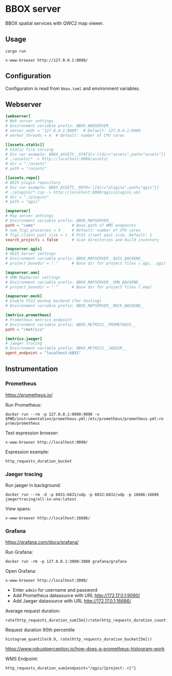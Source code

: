 BBOX server
===========

BBOX spatial services with QWC2 map viewer.


Usage
-----

    cargo run

    x-www-browser http://127.0.0.1:8080/

Configuration
-------------

Configuraton is read from `bbox.toml` and environment variables.

## Webserver

```toml
[webserver]
# Web server settings
# Environment variable prefix: BBOX_WEBSERVER__
# server_addr = "127.0.0.1:8080"  # Default: 127.0.0.1:8080
# worker_threads = 4  # Default: number of CPU cores

[[assets.static]] 
# Static file serving
# Env var example: BBOX_ASSETS__STATIC='[{dir="assets",path="assets"}]'
# ./assets/* -> http://localhost:8080/assets/
# dir = "./assets"
# path = "/assets"

[[assets.repo]]
# QGIS plugin repository
# Env var example: BBOX_ASSETS__REPO='[{dir="plugins",path="qgis"}]'
# ./plugins/*.zip -> http://localhost:8080/qgis/plugins.xml
# dir = "./plugins"
# path = "qgis"

[mapserver]
# Map server settings
# Environment variable prefix: BBOX_MAPSERVER__
path = "/wms"                # Base path of WMS endpoints
# num_fcgi_processes = 4     # Default: number of CPU cores
# fcgi_client_pool_size = 1  # FCGI client pool size. Default: 1
search_projects = false      # Scan directories and build inventory

[mapserver.qgis]
# QGIS Server settings
# Environment variable prefix: BBOX_MAPSERVER__QGIS_BACKEND__
# project_basedir = "."      # Base dir for project files (.qgs, .qgz)

[mapserver.umn]
# UMN MapServer settings
# Environment variable prefix: BBOX_MAPSERVER__UMN_BACKEND__
# project_basedir = "."      # Base dir for project files (.map)

[mapserver.mock]
# Enable FCGI mockup backend (for testing)
# Environment variable prefix: BBOX_MAPSERVER__MOCK_BACKEND__

[metrics.prometheus]
# Prometheus metrics endpoint
# Environment variable prefix: BBOX_METRICS__PROMETHEUS__
path = "/metrics"

[metrics.jaeger] 
# Jaeger tracing
# Environment variable prefix: BBOX_METRICS__JAEGER__
agent_endpoint = "localhost:6831"
```


Instrumentation
---------------

### Prometheus

https://prometheus.io/

Run Prometheus:

    docker run --rm -p 127.0.0.1:9090:9090 -v $PWD/instrumentation/prometheus.yml:/etc/prometheus/prometheus.yml:ro prom/prometheus

Test expression browser:

    x-www-browser http://localhost:9090/

Expression example:

    http_requests_duration_bucket


### Jaeger tracing

Run jaeger in background:

    docker run --rm -d -p 6831:6831/udp -p 6832:6832/udp -p 16686:16686 jaegertracing/all-in-one:latest

View spans:

    x-www-browser http://localhost:16686/


### Grafana

https://grafana.com/docs/grafana/

Run Grafana:

    docker run -rm -p 127.0.0.1:3000:3000 grafana/grafana

Open Grafana:

    x-www-browser http://localhost:3000/

- Enter `admin` for username and password
- Add Prometheus datasource with URL http://172.17.0.1:9090/
- Add Jaeger datasource with URL http://172.17.0.1:16686/

Average request duration:

    rate(http_requests_duration_sum[5m])/rate(http_requests_duration_count[5m])

Request duration 90th percentile
        
    histogram_quantile(0.9, rate(http_requests_duration_bucket[5m]))

https://www.robustperception.io/how-does-a-prometheus-histogram-work

WMS Endpoint:

    http_requests_duration_sum{endpoint="/qgis/{project:.+}"}
